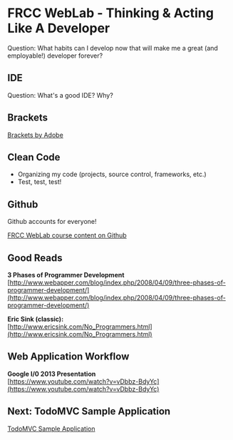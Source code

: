 # FRCC WebLab - Thinking & Acting Like A Developer

Question: What habits can I develop now that will make me a great (and employable!) developer forever?

## IDE

Question: What's a good IDE? Why?

## Brackets

[Brackets by Adobe](http://brackets.io/)

## Clean Code

* Organizing my code (projects, source control, frameworks, etc.)
* Test, test, test!

## Github

Github accounts for everyone!

[FRCC WebLab course content on Github](https://github.com/WebDevBootcamp)

## Good Reads

**3 Phases of Programmer Development**  
[http://www.webapper.com/blog/index.php/2008/04/09/three-phases-of-programmer-development/](http://www.webapper.com/blog/index.php/2008/04/09/three-phases-of-programmer-development/)

**Eric Sink (classic):**  
[http://www.ericsink.com/No_Programmers.html](http://www.ericsink.com/No_Programmers.html)

## Web Application Workflow

**Google I/0 2013 Presentation**  
[https://www.youtube.com/watch?v=vDbbz-BdyYc](https://www.youtube.com/watch?v=vDbbz-BdyYc)

## Next: TodoMVC Sample Application

[TodoMVC Sample Application](?md=/course-content/module1/todomvc_sample_application.md)